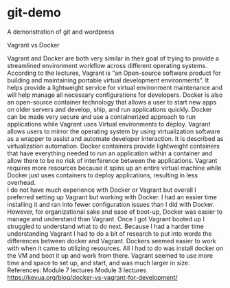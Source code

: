 # git-demo
A demonstration of git and wordpress

Vagrant vs Docker

Vagrant and Docker are both very similar in their goal of trying to provide a streamlined environment workflow across different operating systems. According to the lectures, Vagrant is “an Open-source software product for building and maintaining portable virtual development environments”. It helps provide a lightweight service for virtual environment maintenance and will help manage all necessary configurations for developers.  Docker is also an open-source container technology that allows a user to start new apps on older servers and develop, ship, and run applications quickly. Docker can be made very secure and use a containerized approach to run applications while Vagrant uses Virtual environments to deploy.  Vagrant allows users to mirror the operating system by using virtualization software as a wrapper to assist and automate developer interaction.  It is described as virtualization automation.  Docker containers provide lightweight containers that have everything needed to run an application within a container and allow there to be no risk of interference between the applications. Vagrant requires more resources because it spins up an entire virtual machine while Docker just uses containers to deploy applications, resulting in less overhead.  
I do not have much experience with Docker or Vagrant but overall I preferred setting up Vagrant but working with Docker. I had an easier time installing it and ran into fewer configuration issues than I did with Docker. However, for organizational sake and ease of boot-up, Docker was easier to manage and understand than Vagrant. Once I got Vagrant booted up I struggled to understand what to do next. Because I had a harder time understanding Vagrant I had to do a bit of research to put into words the differences between docker and Vagrant. Dockers seemed easier to work with when it came to utilizing resources. All I had to do was install docker on the VM and boot it up and work from there. Vagrant seemed to use more time and space to set up, and start, and was much larger in size.  
References:
Module 7 lectures 
Module 3 lectures
https://keyua.org/blog/docker-vs-vagrant-for-development/
